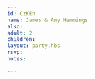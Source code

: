 ```yaml
---
id: CzKEh
name: James & Amy Hemmings
also:
adult: 2
children:
layout: party.hbs
rsvp:
notes:

---
```

